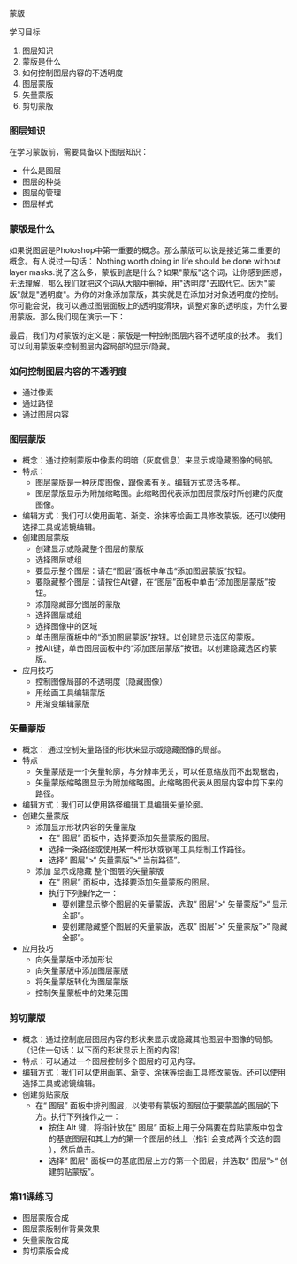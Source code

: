蒙版

学习目标

1. 图层知识
2. 蒙版是什么
3. 如何控制图层内容的不透明度
4. 图层蒙版
5. 矢量蒙版
6. 剪切蒙版

### 图层知识

在学习蒙版前，需要具备以下图层知识：

- 什么是图层
- 图层的种类
- 图层的管理
- 图层样式

### 蒙版是什么

如果说图层是Photoshop中第一重要的概念。那么蒙版可以说是接近第二重要的概念。有人说过一句话： Nothing worth doing in life should be done without layer masks.说了这么多，蒙版到底是什么？如果"蒙版"这个词，让你感到困惑，无法理解，那么我们就把这个词从大脑中删掉，用"透明度"去取代它。因为"蒙版"就是"透明度"。为你的对象添加蒙版，其实就是在添加对对象透明度的控制。你可能会说，我可以通过图层面板上的透明度滑块，调整对象的透明度，为什么要用蒙版。那么我们现在演示一下：

最后，我们为对蒙版的定义是：蒙版是一种控制图层内容不透明度的技术。 我们可以利用蒙版来控制图层内容局部的显示/隐藏。

### 如何控制图层内容的不透明度

- 通过像素
- 通过路径
- 通过图层内容

### 图层蒙版

- 概念：通过控制蒙版中像素的明暗（灰度信息）来显示或隐藏图像的局部。
- 特点：
  - 图层蒙版是一种灰度图像，跟像素有关。编辑方式灵活多样。
  - 图层蒙版显示为附加缩略图。此缩略图代表添加图层蒙版时所创建的灰度图像。
- 编辑方式：我们可以使用画笔、渐变、涂抹等绘画工具修改蒙版。还可以使用选择工具或滤镜编辑。
- 创建图层蒙版
  - 创建显示或隐藏整个图层的蒙版
  - 选择图层或组
  - 要显示整个图层：请在“图层”面板中单击“添加图层蒙版”按钮。
  - 要隐藏整个图层：请按住Alt键，在“图层”面板中单击“添加图层蒙版”按钮。
  - 添加隐藏部分图层的蒙版
  - 选择图层或组
  - 选择图像中的区域
  - 单击图层面板中的“添加图层蒙版”按钮。以创建显示选区的蒙版。
  - 按Alt键，单击图层面板中的“添加图层蒙版”按钮。以创建隐藏选区的蒙版。
- 应用技巧
  - 控制图像局部的不透明度（隐藏图像）
  - 用绘画工具编辑蒙版
  - 用渐变编辑蒙版

### 矢量蒙版

- 概念： 通过控制矢量路径的形状来显示或隐藏图像的局部。
- 特点
  - 矢量蒙版是一个矢量轮廓，与分辨率无关，可以任意缩放而不出现锯齿，
  - 矢量蒙版缩略图显示为附加缩略图。此缩略图代表从图层内容中剪下来的路径。
- 编辑方式：我们可以使用路径编辑工具编辑矢量轮廓。
- 创建矢量蒙版
  - 添加显示形状内容的矢量蒙版
    - 在“ 图层” 面板中，选择要添加矢量蒙版的图层。
    - 选择一条路径或使用某一种形状或钢笔工具绘制工作路径。
    - 选择“ 图层”>“ 矢量蒙版”>“ 当前路径”。
  - 添加 显示或隐藏 整个图层的矢量蒙版
    - 在“ 图层” 面板中，选择要添加矢量蒙版的图层。
    - 执行下列操作之一：
      - 要创建显示整个图层的矢量蒙版，选取“ 图层”>“ 矢量蒙版”>“ 显示全部”。
      - 要创建隐藏整个图层的矢量蒙版，选取“ 图层”>“ 矢量蒙版”>“ 隐藏全部”。
- 应用技巧
  - 向矢量蒙版中添加形状
  - 向矢量蒙版中添加图层蒙版
  - 将矢量蒙版转化为图层蒙版
  - 控制矢量蒙板中的效果范围

### 剪切蒙版

- 概念：通过控制底层图层内容的形状来显示或隐藏其他图层中图像的局部。（记住一句话：以下面的形状显示上面的内容)
- 特点：可以通过一个图层控制多个图层的可见内容。
- 编辑方式：我们可以使用画笔、渐变、涂抹等绘画工具修改蒙版。还可以使用选择工具或滤镜编辑。
- 创建剪贴蒙版
  - 在“ 图层” 面板中排列图层，以使带有蒙版的图层位于要蒙盖的图层的下方。执行下列操作之一：
    - 按住 Alt 键，将指针放在“ 图层” 面板上用于分隔要在剪贴蒙版中包含的基底图层和其上方的第一个图层的线上（指针会变成两个交迭的圆 ），然后单击。
    - 选择“ 图层” 面板中的基底图层上方的第一个图层，并选取“ 图层”>“ 创建剪贴蒙版”。

### 第11课练习

- 图层蒙版合成
- 图层蒙版制作背景效果
- 矢量蒙版合成
- 剪切蒙版合成
